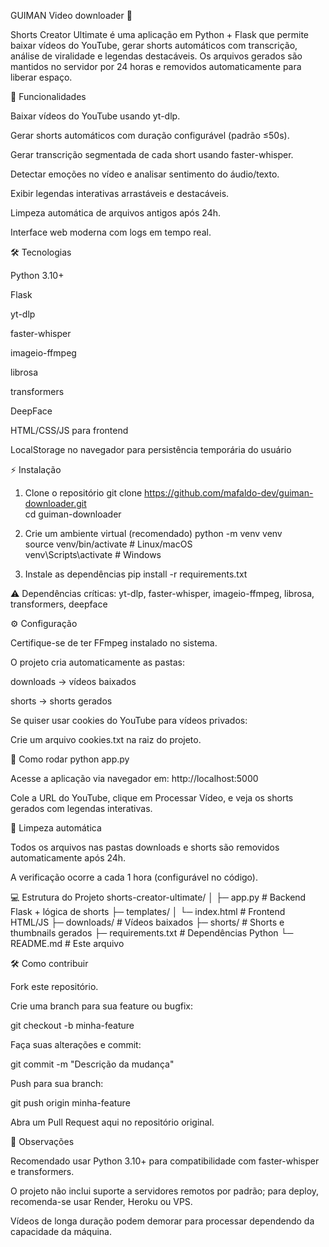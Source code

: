 GUIMAN Video downloader 🚀

Shorts Creator Ultimate é uma aplicação em Python + Flask que permite baixar vídeos do YouTube, gerar shorts automáticos com transcrição, análise de viralidade e legendas destacáveis. Os arquivos gerados são mantidos no servidor por 24 horas e removidos automaticamente para liberar espaço.

🔹 Funcionalidades

Baixar vídeos do YouTube usando yt-dlp.

Gerar shorts automáticos com duração configurável (padrão ≤50s).

Gerar transcrição segmentada de cada short usando faster-whisper.

Detectar emoções no vídeo e analisar sentimento do áudio/texto.

Exibir legendas interativas arrastáveis e destacáveis.

Limpeza automática de arquivos antigos após 24h.

Interface web moderna com logs em tempo real.

🛠 Tecnologias

Python 3.10+

Flask

yt-dlp

faster-whisper

imageio-ffmpeg

librosa

transformers

DeepFace

HTML/CSS/JS para frontend

LocalStorage no navegador para persistência temporária do usuário

⚡ Instalação
1. Clone o repositório
git clone https://github.com/mafaldo-dev/guiman-downloader.git <br/>
cd guiman-downloader

2. Crie um ambiente virtual (recomendado)
python -m venv venv <br />
source venv/bin/activate      # Linux/macOS <br/>
venv\Scripts\activate         # Windows

3. Instale as dependências
pip install -r requirements.txt


⚠️ Dependências críticas: yt-dlp, faster-whisper, imageio-ffmpeg, librosa, transformers, deepface

⚙️ Configuração

Certifique-se de ter FFmpeg instalado no sistema.

O projeto cria automaticamente as pastas:

downloads → vídeos baixados

shorts → shorts gerados

Se quiser usar cookies do YouTube para vídeos privados:

Crie um arquivo cookies.txt na raiz do projeto.

🚀 Como rodar
python app.py


Acesse a aplicação via navegador em: http://localhost:5000

Cole a URL do YouTube, clique em Processar Vídeo, e veja os shorts gerados com legendas interativas.

🧹 Limpeza automática

Todos os arquivos nas pastas downloads e shorts são removidos automaticamente após 24h.

A verificação ocorre a cada 1 hora (configurável no código).

💻 Estrutura do Projeto
shorts-creator-ultimate/
│
├─ app.py                  # Backend Flask + lógica de shorts
├─ templates/
│   └─ index.html          # Frontend HTML/JS
├─ downloads/              # Vídeos baixados
├─ shorts/                 # Shorts e thumbnails gerados
├─ requirements.txt        # Dependências Python
└─ README.md               # Este arquivo

🛠 Como contribuir

Fork este repositório.

Crie uma branch para sua feature ou bugfix:

git checkout -b minha-feature


Faça suas alterações e commit:

git commit -m "Descrição da mudança"


Push para sua branch:

git push origin minha-feature


Abra um Pull Request aqui no repositório original.

📌 Observações

Recomendado usar Python 3.10+ para compatibilidade com faster-whisper e transformers.

O projeto não inclui suporte a servidores remotos por padrão; para deploy, recomenda-se usar Render, Heroku ou VPS.

Vídeos de longa duração podem demorar para processar dependendo da capacidade da máquina.
